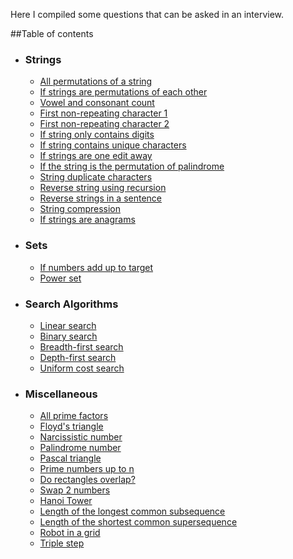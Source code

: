 Here I compiled some questions that can be asked in an interview.

##Table of contents

 - ### Strings
    - [All permutations of a string](./string-questions/all_permutations.py)
    - [If strings are permutations of each other](./string-questions/are_permutations_of_each_other.py)
    - [Vowel and consonant count](./string-questions/count_vowel_consonant.py)
    - [First non-repeating character 1](./string-questions/first_non_repeating_char.py)
    - [First non-repeating character 2](./string-questions/non_repeating.py)
    - [If string only contains digits](./string-questions/if_string_contains_only_digits.py)
    - [If string contains unique characters](./string-questions/is_unique.py)
    - [If strings are one edit away](./string-questions/one_away_string.py)
    - [If the string is the permutation of palindrome](./string-questions/palindrome_permutation.py)
    - [String duplicate characters](./string-questions/print_duplicate_characters.py)
    - [Reverse string using recursion](./string-questions/reverse_string_recursion.py)
    - [Reverse strings in a sentence](./string-questions/reverse_strings_in_sentence.py)
    - [String compression](./string-questions/string_compression.py)
    - [If strings are anagrams](./string-questions/two_anagram_strings.py)
 
 - ### Sets
    - [If numbers add up to target](./set-questions/number_of_sets_add_up_to.py)
    - [Power set](./set-questions/power_set.py)
    
 - ### Search Algorithms
    - [Linear search](search_algorithms/element_searching/linear_search.py)
    - [Binary search](search_algorithms/element_searching/binary_search.py)
    - [Breadth-first search](search_algorithms/uninformed/breadth_first_search.py)
    - [Depth-first search](search_algorithms/uninformed/depth_first.py)
    - [Uniform cost search](search_algorithms/uninformed/uniform_cost_search.py)
 
 - ### Miscellaneous
    - [All prime factors](./problem-solving/all_prime_factors.py)
    - [Floyd's triangle](./problem-solving/floyds_triangle.py)
    - [Narcissistic number](./problem-solving/narcissistic_number.py)
    - [Palindrome number](./problem-solving/palindrome_number.py)
    - [Pascal triangle](./problem-solving/pascal_triangle.py)
    - [Prime numbers up to n](./problem-solving/prime_numbers_upto.py)
    - [Do rectangles overlap?](./problem-solving/rectangles_overlap.py)
    - [Swap 2 numbers](./problem-solving/swap_two_nums.py)
    - [Hanoi Tower](./problem-solving/hanoi_tower.py)
    - [Length of the longest common subsequence](./problem-solving/length_of_longest_common_subsequence.py)
    - [Length of the shortest common supersequence](./problem-solving/length_common_supersequence.py)
    - [Robot in a grid](./problem-solving/robot_in_a_grid.py)
    - [Triple step](./problem-solving/triple_step.py)
 